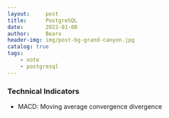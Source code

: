 ```yaml
---
layout:     post
title:      PostgreSQL
date:       2022-01-08
author:     Bearx
header-img: img/post-bg-grand-canyon.jpg
catalog: true
tags:
    - note
    - postgresql
---
```


### Technical Indicators

* MACD: Moving average convergence divergence
